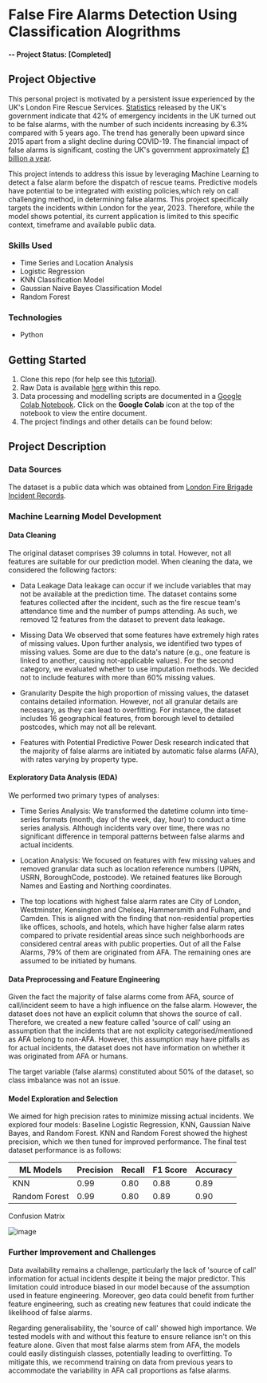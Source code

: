 # False Fire Alarms Detection Using Classification Alogrithms

#### -- Project Status: [Completed]

## Project Objective
This personal project is motivated by a persistent issue experienced by the UK's London Fire Rescue Services. [Statistics](https://www.gov.uk/government/statistics/fire-and-rescue-incident-statistics-year-ending-september-2023/fire-and-rescue-incident-statistics-england-year-ending-september-2023#:~:text=1%20show%20that%20of%20the,accounted%20for%2034%25%20of%20incidents.) released by the UK's government indicate that 42% of emergency incidents in the UK turned out to be false alarms, with the number of such incidents increasing by 6.3% compared with 5 years ago. The trend has generally been upward since 2015 apart from a slight decline during COVID-19. The financial impact of false alarms is significant, costing the UK's government approximately [£1 billion a year](https://source.thenbs.com/case-study/false-fire-alarms-continue-to-cost-the-uk/6jFXdjTXcyYL3rynNL2xDJ/7qvzyVn7VbyMdFXcLEiYPV).

This project intends to address this issue by leveraging Machine Learning to detect a false alarm before the dispatch of rescue teams. Predictive models have potential to be integrated with existing policies,which rely on call challenging method, in determining false alarms. This project specifically targets the incidents within London for the year, 2023. Therefore, while the model shows potential, its current application is limited to this specific context, timeframe and available public data.

### Skills Used
* Time Series and Location Analysis
* Logistic Regression
* KNN Classification Model
* Gaussian Naive Bayes Classification Model
* Random Forest

### Technologies
* Python 

## Getting Started

1. Clone this repo (for help see this [tutorial](https://help.github.com/articles/cloning-a-repository/)).
2. Raw Data is available [here](https://github.com/khinydnlin/portfolio/blob/main/False%20Fire%20Alarms%20Detection%20(London%20Fire%20Brigade)/dataset.zip) within this repo.   
3. Data processing and modelling scripts are documented in a [Google Colab Notebook](https://github.com/khinydnlin/portfolio/blob/main/False%20Fire%20Alarms%20Detection%20(London%20Fire%20Brigade)/%20False%20Fire%20Alarms%20Detection.ipynb). Click on the **Google Colab** icon at the top of the notebook to view the entire document.
4. The project findings and other details can be found below:

## Project Description

### Data Sources

The dataset is a public data which was obtained from [London Fire Brigade Incident Records](https://data.london.gov.uk/dataset/london-fire-brigade-incident-records).

### Machine Learning Model Development 

#### Data Cleaning

The original dataset comprises 39 columns in total. However, not all features are suitable for our prediction model. When cleaning the data, we considered the following factors:

- Data Leakage
Data leakage can occur if we include variables that may not be available at the prediction time. The dataset contains some features collected after the incident, such as the fire rescue team's attendance time and the number of pumps attending. As such, we removed 12 features from the dataset to prevent data leakage.

- Missing Data
We observed that some features have extremely high rates of missing values. Upon further analysis, we identified two types of missing values. Some are due to the data's nature (e.g., one feature is linked to another, causing not-applicable values). For the second category, we evaluated whether to use imputation methods. We decided not to include features with more than 60% missing values.

- Granularity
Despite the high proportion of missing values, the dataset contains detailed information. However, not all granular details are necessary, as they can lead to overfitting. For instance, the dataset includes 16 geographical features, from borough level to detailed postcodes, which may not all be relevant.

- Features with Potential Predictive Power
Desk research indicated that the majority of false alarms are initiated by automatic false alarms (AFA), with rates varying by property type.

#### Exploratory Data Analysis (EDA)
We performed two primary types of analyses:

- Time Series Analysis: We transformed the datetime column into time-series formats (month, day of the week, day, hour) to conduct a time series analysis. Although incidents vary over time, there was no significant difference in temporal patterns between false alarms and actual incidents.

- Location Analysis: We focused on features with few missing values and removed granular data such as location reference numbers (UPRN, USRN, BoroughCode, postcode). We retained features like Borough Names and Easting and Northing coordinates.

- The top locations with highest false alarm rates are City of London, Westminster, Kensington and Chelsea, Hammersmith and Fulham, and Camden. This is aligned with the finding that non-residential properties like offices, schools, and hotels, which have higher false alarm rates compared to private residential areas since such neighborhoods are considered central areas with public properties. Out of all the False Alarms, 79% of them are originated from AFA. The remaining ones are assumed to be initiated by humans.

#### Data Preprocessing and Feature Engineering
Given the fact the majority of false alarms come from AFA, source of call/incident seem to have a high influence on the false alarm. However, the dataset does not have an explicit column that shows the source of call. Therefore, we created a new feature called 'source  of call' using an assumption that the incidents that are not explicity categorised/mentioned as AFA belong to non-AFA. However, this assumption may have pitfalls as for actual incidents, the dataset does not have information on whether it was originated from AFA or humans.

The target variable (false alarms) constituted about 50% of the dataset, so class imbalance was not an issue.

#### Model Exploration and Selection
We aimed for high precision rates to minimize missing actual incidents. We explored four models: Baseline Logistic Regression, KNN, Gaussian Naive Bayes, and Random Forest. KNN and Random Forest showed the highest precision, which we then tuned for improved performance. The final test dataset performance is as follows:

| ML Models           | Precision  | Recall    | F1 Score  | Accuracy |
|---------------------|------------|-----------|-----------|----------|
|KNN                  | 0.99       | 0.80      | 0.88      | 0.89     |
|Random Forest        | 0.99       | 0.80      | 0.89      | 0.90     |

Confusion Matrix

![image](https://github.com/khinydnlin/portfolio/assets/145341635/aa87f862-ecd9-40ca-a530-2c322dbf2f62)

### Further Improvement and Challenges

Data availability remains a challenge, particularly the lack of 'source of call' information for actual incidents despite it being the major predictor. This limitation could introduce biased in our model because of the assumption used in feature engineering. Moreover, geo data could benefit from further feature engineering, such as creating new features that could indicate the likelihood of false alarms.

Regarding generalisability, the 'source of call' showed high importance. We tested models with and without this feature to ensure reliance isn't on this feature alone. Given that most false alarms stem from AFA, the models could easily distinguish classes, potentially leading to overfitting. To mitigate this, we recommend training on data from previous years to accommodate the variability in AFA call proportions as false alarms.



